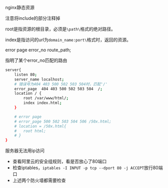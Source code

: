 nginx静态资源

注意将include的部分注释掉

root是指资源的根目录，必须是`\path\`格式的绝对路径。

index是指访问的url为`domain_name:port\`格式时，返回的资源。

error page error_no route_path;

指明了某个error_no匹配的路由

```bash
server{
    listen 80;
    server_name localhost;
	# 错误号为404 403 500 502 503 504时，匹配'/'
    error_page  404 403 500 502 503 504  /;
    location / {
        root /var/www/html/;
        index index.html;
    }

    # error page
    # error_page 500 502 503 504 506 /50x.html;
    # location = /50x.html{
    # 	root html;
    # }
}
```



服务器无法用ip访问

- 查看阿里云的安全组规则，看是否放心了80端口
- 检查iptables，`iptables -I INPUT -p tcp --dport 80 -j ACCEPT`放行80端口
- 上述两个防火墙都需要检查